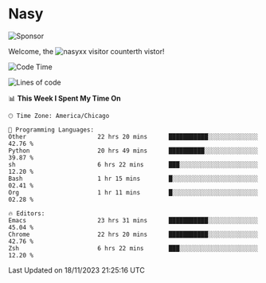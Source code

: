 # Nasy

<!--
<p align="center">
<img height="200" src="https://github-readme-stats.vercel.app/api?username=nasyxx&count_private=true&show_icons=true&theme=dracula&include_all_commits=true"/>
<img height="200" src="https://github-readme-stats.vercel.app/api/top-langs/?username=nasyxx&theme=dracula&hide=html,jupyter+notebook&count_private=true&show_icons=true"/>
</p>

  
----------------
-->

![Sponsor](https://img.shields.io/static/v1.svg?label=Sponsor&message=%E2%9D%A4&logo=GitHub&style=flat&color=pink)
 
Welcome, the ![nasyxx visitor counter](https://count.getloli.com/get/@nasyxx?theme=rule34)th vistor!
 
<!--START_SECTION:waka-->
![Code Time](http://img.shields.io/badge/Code%20Time-3%2C966%20hrs%2037%20mins-blue)

![Lines of code](https://img.shields.io/badge/From%20Hello%20World%20I%27ve%20Written-6.3%20million%20lines%20of%20code-blue)

📊 **This Week I Spent My Time On** 

```text
🕑︎ Time Zone: America/Chicago

💬 Programming Languages: 
Other                    22 hrs 20 mins      ███████████░░░░░░░░░░░░░░   42.76 % 
Python                   20 hrs 49 mins      ██████████░░░░░░░░░░░░░░░   39.87 % 
sh                       6 hrs 22 mins       ███░░░░░░░░░░░░░░░░░░░░░░   12.20 % 
Bash                     1 hr 15 mins        █░░░░░░░░░░░░░░░░░░░░░░░░   02.41 % 
Org                      1 hr 11 mins        █░░░░░░░░░░░░░░░░░░░░░░░░   02.28 % 

🔥 Editors: 
Emacs                    23 hrs 31 mins      ███████████░░░░░░░░░░░░░░   45.04 % 
Chrome                   22 hrs 20 mins      ███████████░░░░░░░░░░░░░░   42.76 % 
Zsh                      6 hrs 22 mins       ███░░░░░░░░░░░░░░░░░░░░░░   12.20 % 
```


 Last Updated on 18/11/2023 21:25:16 UTC
<!--END_SECTION:waka-->

<!-- ![visitors](https://visitor-badge.laobi.icu/badge?page_id=nasyxx.nasyxx) -->
